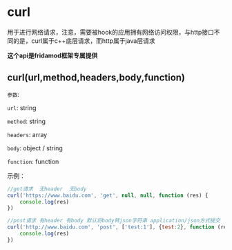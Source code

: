 # curl

用于进行网络请求，注意，需要被hook的应用拥有网络访问权限，与http接口不同的是，curl属于c++底层请求，而http属于java层请求

**这个api是fridamod框架专属提供**

## curl(url,method,headers,body,function)

`参数`:

`url`: string

`method`: string

`headers`: array

`body`: object / string

`function`: function

示例：

```javascript
//get请求  无header  无body
curl('https://www.baidu.com', 'get', null, null, function (res) {
    console.log(res)
})

//post请求 有header 有body 默认将body转json字符串 application/json方式提交
curl('http://www.baidu.com', 'post', ['test:1'], {test:2}, function (res) {
    console.log(res)
})
```
